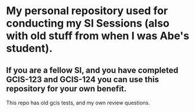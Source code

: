 # My personal repository used for conducting my SI Sessions (also with old stuff from when I was Abe's student).
## If you are a fellow SI, and you have completed GCIS-123 and GCIS-124 you can use this repository for your own benefit. 

This repo has old gcis tests, and my own review questions. 